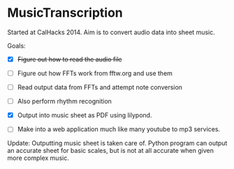 MusicTranscription
==================

Started at CalHacks 2014. Aim is to convert audio data into sheet music.

Goals:
- [x] ~~Figure out how to read the audio file~~
- [ ] Figure out how FFTs work from fftw.org and use them
- [ ] Read output data from FFTs and attempt note conversion
- [ ] Also perform rhythm recognition
- [x] Output into music sheet as PDF using lilypond.
- [ ] Make into a web application much like many youtube to mp3 services.


Update:
Outputting music sheet is taken care of.
Python program can output an accurate sheet for basic scales, but is not at all accurate when given more complex music.
